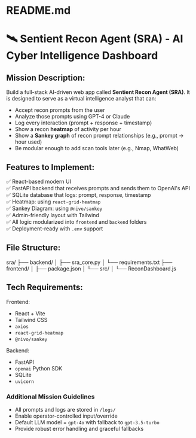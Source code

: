 # README.md
# 🛰 Sentient Recon Agent (SRA) - AI Cyber Intelligence Dashboard

## Mission Description:

Build a full-stack AI-driven web app called **Sentient Recon Agent (SRA)**. It is designed to serve as a virtual intelligence analyst that can:

- Accept recon prompts from the user
- Analyze those prompts using GPT-4 or Claude
- Log every interaction (prompt + response + timestamp)
- Show a recon **heatmap** of activity per hour
- Show a **Sankey graph** of recon prompt relationships (e.g., prompt → hour used)
- Be modular enough to add scan tools later (e.g., Nmap, WhatWeb)

## Features to Implement:

✅ React-based modern UI  
✅ FastAPI backend that receives prompts and sends them to OpenAI's API  
✅ SQLite database that logs: prompt, response, timestamp  
✅ Heatmap: using `react-grid-heatmap`  
✅ Sankey Diagram: using `@nivo/sankey`  
✅ Admin-friendly layout with Tailwind  
✅ All logic modularized into `frontend` and `backend` folders  
✅ Deployment-ready with `.env` support

## File Structure:

sra/
├── backend/
│ ├── sra_core.py
│ └── requirements.txt
├── frontend/
│ ├── package.json
│ └── src/
│ └── ReconDashboard.js


## Tech Requirements:

Frontend:
- React + Vite
- Tailwind CSS
- `axios`
- `react-grid-heatmap`
- `@nivo/sankey`

Backend:
- FastAPI
- `openai` Python SDK
- SQLite
- `uvicorn`

### Additional Mission Guidelines

- All prompts and logs are stored in `/logs/`
- Enable operator-controlled input/override
- Default LLM model = `gpt-4o` with fallback to `gpt-3.5-turbo`
- Provide robust error handling and graceful fallbacks
